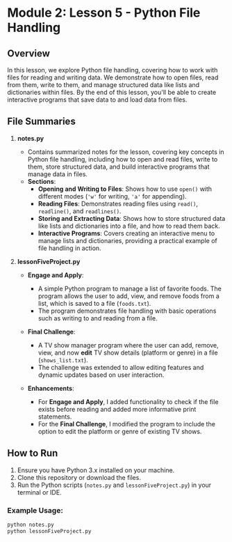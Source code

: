 # Module 2: Lesson 5 - Python File Handling

## Overview
In this lesson, we explore Python file handling, covering how to work with files for reading and writing data. We demonstrate how to open files, read from them, write to them, and manage structured data like lists and dictionaries within files. By the end of this lesson, you'll be able to create interactive programs that save data to and load data from files.

## File Summaries

1. **notes.py**
   - Contains summarized notes for the lesson, covering key concepts in Python file handling, including how to open and read files, write to them, store structured data, and build interactive programs that manage data in files.
   - **Sections**:
     - **Opening and Writing to Files**: Shows how to use `open()` with different modes (`'w'` for writing, `'a'` for appending).
     - **Reading Files**: Demonstrates reading files using `read()`, `readline()`, and `readlines()`.
     - **Storing and Extracting Data**: Shows how to store structured data like lists and dictionaries into a file, and how to read them back.
     - **Interactive Programs**: Covers creating an interactive menu to manage lists and dictionaries, providing a practical example of file handling in action.

2. **lessonFiveProject.py**
   - **Engage and Apply**: 
     - A simple Python program to manage a list of favorite foods. The program allows the user to add, view, and remove foods from a list, which is saved to a file (`foods.txt`).
     - The program demonstrates file handling with basic operations such as writing to and reading from a file.
   
   - **Final Challenge**: 
     - A TV show manager program where the user can add, remove, view, and now **edit** TV show details (platform or genre) in a file (`shows_list.txt`).
     - The challenge was extended to allow editing features and dynamic updates based on user interaction.

   - **Enhancements**:
     - For **Engage and Apply**, I added functionality to check if the file exists before reading and added more informative print statements.
     - For the **Final Challenge**, I modified the program to include the option to edit the platform or genre of existing TV shows.

## How to Run

1. Ensure you have Python 3.x installed on your machine.
2. Clone this repository or download the files.
3. Run the Python scripts (`notes.py` and `lessonFiveProject.py`) in your terminal or IDE.

### Example Usage:
```bash
python notes.py
python lessonFiveProject.py
